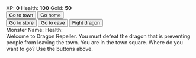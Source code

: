 
<!DOCTYPE html>
<html lang="en">
<head>
  <meta charset="utf-8">
  <link rel="stylesheet" href="./style.css">
  <title>RPG - Dragon Repeller</title>
</head>
<body>
  <div id="game">
    <div id="stats">
      <span class="stat">XP: <strong><span id="xpText">0</span></strong></span>
      <span class="stat">Health: <strong><span id="healthText">100</span></strong></span>
      <span class="stat">Gold: <strong><span id="goldText">50</span></strong></span>
    </div>
    <div id="controls">
      <button id="button01">Go to town</button>
      <button id="button02">Go home</button>
      <div id="controls2">
        <button id="button1">Go to store</button>
        <button id="button2">Go to cave</button>
        <button id="button3">Fight dragon</button>
      </div>
      <div id="homeMessage"></div>
    </div>
    <div id="monsterStats">
      <span class="stat">Monster Name: <strong><span id="monsterName"></span></strong></span>
      <span class="stat">Health: <strong><span id="monsterHealth"></span></strong></span>
    </div>
    <div id="text">
      Welcome to Dragon Repeller. You must defeat the dragon that is preventing people from leaving the town. You are in the town square. Where do you want to go? Use the buttons above.
    </div>
  </div>
  <script src="./script.js"></script>
</body>
</html>
